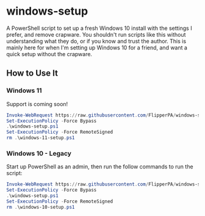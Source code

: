 # windows-setup

A PowerShell script to set up a fresh Windows 10 install with the settings I prefer, and remove crapware. You shouldn't run scripts like this without understanding what they do, or if you know and trust the author. This is mainly here for when I'm setting up Windows 10 for a friend, and want a quick setup without the crapware.

## How to Use It

### Windows 11

Support is coming soon!

```powershell
Invoke-WebRequest https://raw.githubusercontent.com/FlipperPA/windows-setup/main/windows-11-setup.ps1 -OutFile windows-setup.ps1
Set-ExecutionPolicy -Force Bypass
.\windows-setup.ps1
Set-ExecutionPolicy -Force RemoteSigned
rm .\windows-11-setup.ps1
```

### Windows 10 - Legacy

Start up PowerShell as an admin, then run the follow commands to run the script:

```powershell
Invoke-WebRequest https://raw.githubusercontent.com/FlipperPA/windows-setup/main/windows-10-setup.ps1 -OutFile windows-setup.ps1
Set-ExecutionPolicy -Force Bypass
.\windows-setup.ps1
Set-ExecutionPolicy -Force RemoteSigned
rm .\windows-10-setup.ps1
```
